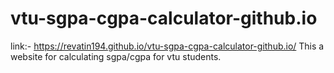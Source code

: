 # vtu-sgpa-cgpa-calculator-github.io
link:- https://revatin194.github.io/vtu-sgpa-cgpa-calculator-github.io/
This a website for calculating sgpa/cgpa for vtu students.
